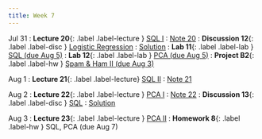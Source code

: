 ```yaml
---
title: Week 7
---
```


Jul 31
: **Lecture 20**{: .label .label-lecture } [SQL I](lecture/lec20)
    : [Note 20](http://ds100.org/course-notes-su23/sql_I/sql_I.html)
: **Discussion 12**{: .label .label-disc } [Logistic Regression](https://drive.google.com/file/d/1FR2Lij2JBrvHKmQ49lJ4CNPLnLW3OAaw/view?usp=sharing)
    : [Solution](https://drive.google.com/file/d/1SJiPcLcoLq09xPO7IoIsSr2_5BHgp1uP/view?usp=sharing)
: **Lab 11**{: .label .label-lab } [SQL (due Aug 5)](http://data100-jl4.datahub.berkeley.edu/hub/user-redirect/git-pull?repo=https%3A%2F%2Fgithub.com%2FDS-100%2Fsu23-materials&branch=main&urlpath=lab%2Ftree%2Fsu23-materials%2Flab%2Flab11%2Flab11.ipynb)
: **Lab 12**{: .label .label-lab } [PCA (due Aug 5)](http://data100-jl4.datahub.berkeley.edu/hub/user-redirect/git-pull?repo=https%3A%2F%2Fgithub.com%2FDS-100%2Fsu23-materials&branch=main&urlpath=lab%2Ftree%2Fsu23-materials%2Flab%2Flab12%2Flab12.ipynb)
: **Project B2**{: .label .label-hw } [Spam & Ham II (due Aug 3)](http://data100-jl4.datahub.berkeley.edu/hub/user-redirect/git-pull?repo=https%3A%2F%2Fgithub.com%2FDS-100%2Fsu23-materials&branch=main&urlpath=lab%2Ftree%2Fsu23-materials%2Fproj%2FprojB2%2FprojB2.ipynb)

Aug 1
: **Lecture 21**{: .label .label-lecture} [SQL II](lecture/lec21)
    : [Note 21](https://ds100.org/course-notes-su23/sql_II/sql_II.html)

Aug 2
: **Lecture 22**{: .label .label-lecture } [PCA I](lecture/lec22)
    : [Note 22](https://ds100.org/course-notes-su23/pca_1/pca_1.html)
: **Discussion 13**{: .label .label-disc } [SQL](https://drive.google.com/file/d/1je0OyWazU7-2x4mYhOWhPdf-h7w-SdnM/view?usp=sharing)
    : [Solution](https://drive.google.com/file/d/1kDEsV76A3-W-n6x3x06dmqus2EHJfBMl/view?usp=sharing)

Aug 3
: **Lecture 23**{: .label .label-lecture } [PCA II](lecture/lec23)
: **Homework 8**{: .label .label-hw } SQL, PCA (due Aug 7)
